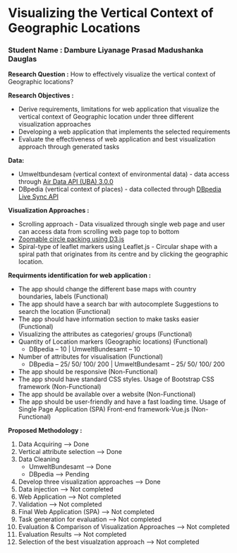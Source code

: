# Visualizing the Vertical Context of Geographic Locations 
### Student Name : Dambure Liyanage Prasad Madushanka Dauglas

**Research Question :**
How to effectively visualize the vertical context of Geographic locations?

**Research Objectives :**
- Derive requirements, limitations for web application that visualize the vertical context of Geographic location under three different visualization approaches
- Developing a web application that implements the selected requirements
- Evaluate the effectiveness of web application and best visualization approach through generated tasks

**Data:**
- Umweltbundesam (vertical context of environmental data)  - data access through [Air Data API (UBA) 3.0.0](https://www.umweltbundesamt.de/daten/luft/luftdaten/doc#)
- DBpedia (vertical context of places) - data collected through [DBpedia Live Sync API](https://www.dbpedia.org/resources/live/dbpedia-live-sync/)
  
**Visualization Approaches :**
- Scrolling  approach  - Data visualized through single web page and user can access data from scrolling web page top to bottom
- [Zoomable circle packing using D3.js](https://observablehq.com/@d3/zoomable-circle-packing?intent=fork)
- Spiral-type of leaflet markers using Leaflet.js - Circular shape with a spiral path that originates from its centre and by clicking the geographic location.
   
**Requirments identification for web application :**
- The app should change the different base maps with country boundaries, labels (Functional)
- The app should have a search bar with autocomplete Suggestions to search the location (Functional)
- The app should have information section to make tasks easier (Functional)
- Visualizing the attributes as categories/ groups (Functional)
- Quantity of Location markers (Geographic locations) (Functional)
  - DBpedia – 10 | UmweltBundesamt – 10 
- Number of attributes for visualisation (Functional)
  - DBpedia – 25/ 50/ 100/ 200 | UmweltBundesamt – 25/ 50/ 100/ 200 
- The app should be responsive (Non-Functional)
- The app should have standard CSS styles. Usage of Bootstrap CSS framework (Non-Functional)
- The app should be available over a website (Non-Functional)
- The app should be user-friendly and have a fast loading time. Usage of Single Page Application (SPA) Front-end framework-Vue.js (Non-Functional)

**Proposed Methodology :**
1. Data Acquiring --> Done
2. Vertical attribute selection --> Done
3. Data Cleaning
   -  UmweltBundesamt --> Done
   -  DBpedia --> Pending
4. Develop three visualization approaches --> Done
5. Data injection --> Not completed
6. Web Application​ --> Not completed
7. Validation --> Not completed
8. Final Web Application (SPA)​ --> Not completed
9. Task generation for evaluation --> Not completed
10. Evaluation & Comparison of Visualization Approaches​ --> Not completed
11. Evaluation Results --> Not completed
12. Selection of the best visualzation approach  --> Not completed
   






